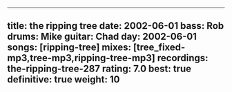 
---
title: the ripping tree
date: 2002-06-01
bass:	Rob
drums:	Mike
guitar:	Chad
day: 2002-06-01
songs: [ripping-tree]
mixes: [tree_fixed-mp3,tree-mp3,ripping-tree-mp3]
recordings: the-ripping-tree-287
rating: 7.0
best: true
definitive: true
weight: 10
---
